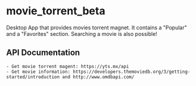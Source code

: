 # movie_torrent_beta

Desktop App that provides movies torrent magnet. It contains a "Popular" and a "Favorites" section. Searching a movie is also possible!

## API Documentation

 	- Get movie torrent magent: https://yts.mx/api
	- Get movie information: https://developers.themoviedb.org/3/getting-started/introduction and http://www.omdbapi.com/


